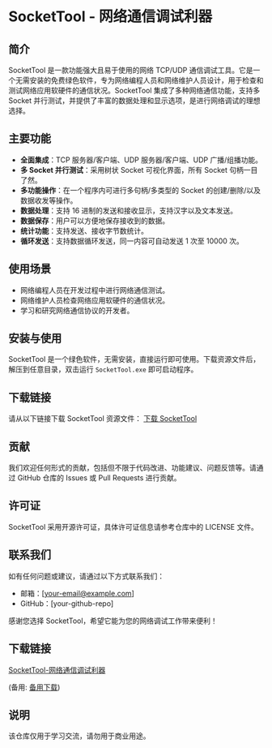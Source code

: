 # SocketTool - 网络通信调试利器

## 简介
SocketTool 是一款功能强大且易于使用的网络 TCP/UDP 通信调试工具。它是一个无需安装的免费绿色软件，专为网络编程人员和网络维护人员设计，用于检查和测试网络应用软硬件的通信状况。SocketTool 集成了多种网络通信功能，支持多 Socket 并行测试，并提供了丰富的数据处理和显示选项，是进行网络调试的理想选择。

## 主要功能
- **全面集成**：TCP 服务器/客户端、UDP 服务器/客户端、UDP 广播/组播功能。
- **多 Socket 并行测试**：采用树状 Socket 可视化界面，所有 Socket 句柄一目了然。
- **多功能操作**：在一个程序内可进行多句柄/多类型的 Socket 的创建/删除/以及数据收发等操作。
- **数据处理**：支持 16 进制的发送和接收显示，支持汉字以及文本发送。
- **数据保存**：用户可以方便地保存接收到的数据。
- **统计功能**：支持发送、接收字节数统计。
- **循环发送**：支持数据循环发送，同一内容可自动发送 1 次至 10000 次。

## 使用场景
- 网络编程人员在开发过程中进行网络通信测试。
- 网络维护人员检查网络应用软硬件的通信状况。
- 学习和研究网络通信协议的开发者。

## 安装与使用
SocketTool 是一个绿色软件，无需安装，直接运行即可使用。下载资源文件后，解压到任意目录，双击运行 `SocketTool.exe` 即可启动程序。

## 下载链接
请从以下链接下载 SocketTool 资源文件：
[下载 SocketTool](下载链接)

## 贡献
我们欢迎任何形式的贡献，包括但不限于代码改进、功能建议、问题反馈等。请通过 GitHub 仓库的 Issues 或 Pull Requests 进行贡献。

## 许可证
SocketTool 采用开源许可证，具体许可证信息请参考仓库中的 LICENSE 文件。

## 联系我们
如有任何问题或建议，请通过以下方式联系我们：
- 邮箱：[your-email@example.com]
- GitHub：[your-github-repo]

感谢您选择 SocketTool，希望它能为您的网络调试工作带来便利！

## 下载链接
[SocketTool-网络通信调试利器](https://pan.quark.cn/s/3566786575bf) 

(备用: [备用下载](https://pan.baidu.com/s/1O6P0VivWyVec94M9mH-UAw?pwd=1234))

## 说明

该仓库仅用于学习交流，请勿用于商业用途。
